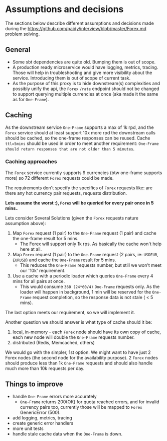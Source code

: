 # Assumptions and decisions
The sections below describe different assumptions and decisions made during the https://github.com/paidy/interview/blob/master/Forex.md problem solving.
 
## General
 - Some sbt dependencies are quite old. Bumping them is out of scope.
 - A production ready microservice would have logging, metrics, tracing. Those will help in troubleshooting and give more visibility about the service. Introducing them is out of scope of current task.
 - As the purpose of this proxy is to hide downstream(s) complexities and possibly unify the api, the `Forex` `/rate` endpoint should not be changed to support querying multiple currencies at once (aka made it the same as for `One-Frame`).

## Caching
As the downstream service `One-Frame` supports a max of 1k rpd, and the `Forex` service should at least support 10x more rpd the downstream calls should be cached, so the one-frame responses can be reused.
Cache `ttl=5mins` should be used in order to meet another requirement: `One-Frame should return responses that are not older than 5 minutes`.

### Caching approaches
The `Forex` service currently supports 9 currencies (btw one-frame supports more) so 72 different `Forex` requests could be made.

The requirements don't specify the specifics of `Forex` requests like: are there any hot currency pair requests, requests distribution.

**Lets assume the worst :), `Forex` will be queried for every pair once in 5 mins.**. 

Lets consider Several Solutions (given the `Forex` requests nature assumption above):
 1. Map `Forex` request (1 pair) to the `One-Frame` request (1 pair) and cache the one-frame result for 5 mins.
    - The Forex will support only 1k rps. As basically the cache won't help here at all.
 2. Map `Forex` request (1 pair) to the `One-Frame` request (2 pairs, ie: `USDEUR`, `EURUSD`) and cache the `One-Frame` result for 5 mins. 
    - This reduces the `One-Frame` requests number, but still we won't meet our '10k' requirement.
 3. Use a cache with a periodic loader which queries `One-Frame` every 4 mins for all pairs at once.
    - This would consume `360 (24*60/4)` `One-Frame` requests only. As the loader will happen in background, 
    1 min will be reserved for the `One-Frame` request completion, so the response data is not stale ( < 5 mins).
 
 The last option meets our requirement, so we will implement it. 
 
 Another question we should answer is what type of cache should it be:
  1. local, in-memory
    - each `Forex` node should have its own copy of cache, each new node will double the `One-Frame` requests number.
  2. distributed (Redis, Memcached, others)
 
 We would go with the simpler, 1st option. 
 We might want to have just 2 Forex nodes (the second node for the availability purpose).
 2 `Forex` nodes should produce less than 1k `One-Frame` requests and should also handle much more than 10k requests per day.


## Things to improve
 - handle `One-Frame` errors more accurately
   - `One-Frame` returns 200(OK) for quota reached errors, and for invalid currency pairs too, currently those will be mapped to `Forex` GenericError (500).
 - add logging, metrics, tracing
 - create generic error handlers
 - more unit tests
 - handle stale cache data when the `One-Frame` is down.
